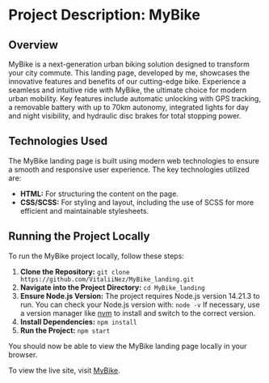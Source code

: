 # Project Description: MyBike

## Overview

MyBike is a next-generation urban biking solution designed to transform your city commute. This landing page, developed by me, showcases the innovative features and benefits of our cutting-edge bike. Experience a seamless and intuitive ride with MyBike, the ultimate choice for modern urban mobility. Key features include automatic unlocking with GPS tracking, a removable battery with up to 70km autonomy, integrated lights for day and night visibility, and hydraulic disc brakes for total stopping power.

## Technologies Used

The MyBike landing page is built using modern web technologies to ensure a smooth and responsive user experience. The key technologies utilized are:

- **HTML:** For structuring the content on the page.
- **CSS/SCSS:** For styling and layout, including the use of SCSS for more efficient and maintainable stylesheets.

## Running the Project Locally

To run the MyBike project locally, follow these steps:

1. **Clone the Repository:**
   `git clone https://github.com/VitaliiNez/MyBike_landing.git`
2. **Navigate into the Project Directory:**
   `cd MyBike_landing`
3. **Ensure Node.js Version:**
   The project requires Node.js version 14.21.3 to run. You can check your Node.js version with:
   `node -v`
   If necessary, use a version manager like [nvm](https://github.com/nvm-sh/nvm/) to install and switch to the correct version.
4. **Install Dependencies:**
   `npm install`
5. **Run the Project:**
   `npm start`

You should now be able to view the MyBike landing page locally in your browser.

To view the live site, visit [MyBike](https://VitaliiNez.github.io/MyBike_landing/).
